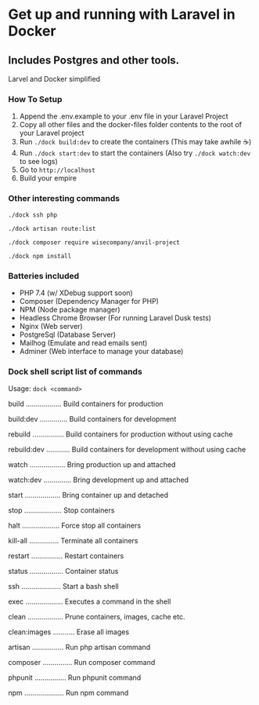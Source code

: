 # Get up and running with Laravel in Docker 
## Includes Postgres and other tools.

Larvel and Docker simplified 

### How To Setup

1. Append the .env.example to your .env file in your Laravel Project
2. Copy all other files and the docker-files folder contents to the root of your Laravel project
3. Run `./dock build:dev` to create the containers (This may take awhile ☕️)
4. Run `./dock start:dev` to start the containers (Also try `./dock watch:dev` to see logs)
5. Go to `http://localhost`
6. Build your empire

### Other interesting commands

`./dock ssh php`

`./dock artisan route:list`

`./dock composer require wisecompany/anvil-project`

`./dock npm install`

### Batteries included

- PHP 7.4 (w/ XDebug support soon)
- Composer (Dependency Manager for PHP)
- NPM (Node package manager)
- Headless Chrome Browser (For running Laravel Dusk tests)
- Nginx (Web server)
- PostgreSql (Database Server)
- Mailhog (Emulate and read emails sent)
- Adminer (Web interface to manage your database)

### Dock shell script list of commands

Usage: `dock <command>`

build .................. Build containers for production

build:dev .............. Build containers for development

rebuild ................ Build containers for production without using cache

rebuild:dev ............ Build containers for development without using cache

watch .................. Bring production up and attached

watch:dev .............. Bring development up and attached

start .................. Bring container up and detached

stop ................... Stop containers

halt ................... Force stop all containers

kill-all ............... Terminate all containers

restart ................ Restart containers

status ................. Container status

ssh .................... Start a bash shell

exec ................... Executes a command in the shell

clean .................. Prune containers, images, cache etc.

clean:images ........... Erase all images

artisan ................ Run php artisan command

composer ............... Run composer command

phpunit ................ Run phpunit command

npm .................... Run npm command
